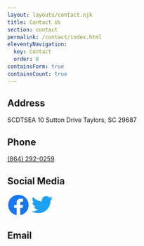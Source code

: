 ```yaml
---
layout: layouts/contact.njk
title: Contact Us
section: contact
permalink: /contact/index.html
eleventyNavigation:
  key: Contact
  order: 8
containsForm: true
containsCount: true
---
```

## Address
SCDTSEA
10 Sutton Drive
Taylors, SC 29687

## Phone
<a href="tel:8642920259">(864) 292-0259</a>

## Social Media
<div class="social-links">
  <a href="https://www.facebook.com/scdtsea"><img src="/_includes/assets/img/f_logo_RGB-Blue_58.png" alt="Facebook" /></a>
  <a href="https://twitter.com/realscdtsea"><img src="/_includes/assets/img/Twitter_Logo_Blue.png" alt="Twitter" /></a>
</div>

## Email
